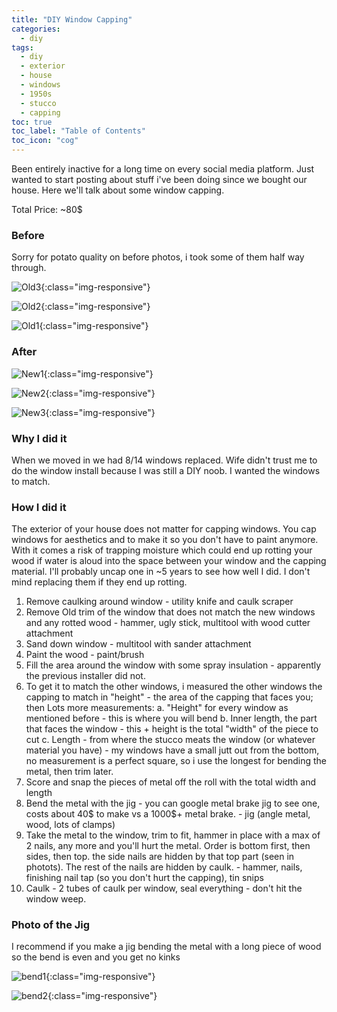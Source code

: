 ```yaml
---
title: "DIY Window Capping"
categories:
  - diy
tags:
  - diy
  - exterior
  - house
  - windows
  - 1950s
  - stucco
  - capping
toc: true
toc_label: "Table of Contents"
toc_icon: "cog"
---
```


Been entirely inactive for a long time on every social media platform. Just wanted to start posting about stuff i've been doing since we bought our house. Here we'll talk about some window capping.

Total Price: ~80$

### Before

Sorry for potato quality on before photos, i took some of them half way through.

![Old3](/assets/images/capping/old1.jpg){:class="img-responsive"}


![Old2](/assets/images/capping/old2.jpg){:class="img-responsive"}

![Old1](/assets/images/capping/old3.jpg){:class="img-responsive"}

### After

![New1](/assets/images/capping/new1.jpg){:class="img-responsive"}

![New2](/assets/images/capping/new2.jpg){:class="img-responsive"}

![New3](/assets/images/capping/new3.jpg){:class="img-responsive"}

### Why I did it

When we moved in we had 8/14 windows replaced. Wife didn't trust me to do the window install because I was still a DIY noob. I wanted the windows to match.

### How I did it

The exterior of your house does not matter for capping windows. You cap windows for aesthetics and to make it so you don't have to paint anymore. With it comes a risk of trapping moisture which could end up rotting your wood if water is aloud into the space between your window and the capping material. I'll probably uncap one in ~5 years to see how well I did. I don't mind replacing them if they end up rotting.

1. Remove caulking around window - utility knife and caulk scraper
2. Remove Old trim of the window that does not match the new windows and any rotted wood - hammer, ugly stick, multitool with wood cutter attachment
3. Sand down window - multitool with sander attachment
4. Paint the wood - paint/brush
5. Fill the area around the window with some spray insulation - apparently the previous installer did not.
6. To get it to match the other windows, i measured the other windows the capping to match in "height" - the area of the capping that faces you; then Lots more measurements:
	a. "Height" for every window as mentioned before - this is where you will bend
	b. Inner length, the part that faces the window - this + height is the total "width" of the piece to cut
	c. Length - from where the stucco meats the window (or whatever material you have) - my windows have a small jutt out from the bottom, no measurement is a perfect square, so i use the longest for bending the metal, then trim later.
7. Score and snap the pieces of metal off the roll with the total width and length
8. Bend the metal with the jig - you can google metal brake jig to see one, costs about 40$ to make vs a 1000$+ metal brake. - jig (angle metal, wood, lots of clamps)
9. Take the metal to the window, trim to fit, hammer in place with a max of 2 nails, any more and you'll hurt the metal. Order is bottom first, then sides, then top. the side nails are hidden by that top part (seen in photots). The rest of the nails are hidden by caulk. - hammer, nails, finishing nail tap (so you don't hurt the capping), tin snips
10. Caulk - 2 tubes of caulk per window, seal everything - don't hit the window weep.


### Photo of the Jig

I recommend if you make a jig bending the metal with a long piece of wood so the bend is even and you get no kinks


![bend1](/assets/images/capping/bend1.jpg){:class="img-responsive"}

![bend2](/assets/images/capping/bend2.jpg){:class="img-responsive"}

